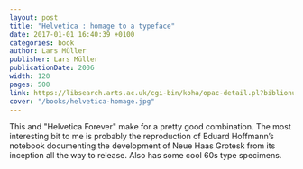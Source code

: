 ```yaml
---
layout: post
title: "Helvetica : homage to a typeface"
date: 2017-01-01 16:40:39 +0100
categories: book
author: Lars Müller
publisher: Lars Müller
publicationDate: 2006
width: 120
pages: 500
link: https://libsearch.arts.ac.uk/cgi-bin/koha/opac-detail.pl?biblionumber=164396
cover: "/books/helvetica-homage.jpg"
---
```


This and "Helvetica Forever" make for a pretty good combination. The most interesting bit to me is probably the reproduction of Eduard Hoffmann’s notebook documenting the development of Neue Haas Grotesk from its inception all the way to release. Also has some cool 60s type specimens.